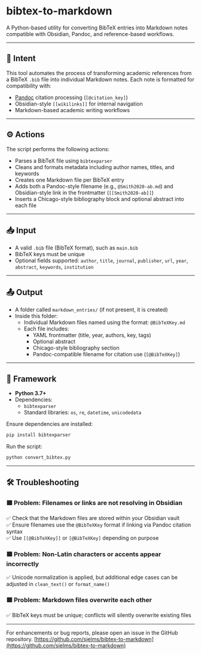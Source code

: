 # bibtex-to-markdown

A Python-based utility for converting BibTeX entries into Markdown notes compatible with Obsidian, Pandoc, and reference-based workflows.

---

## 📌 Intent

This tool automates the process of transforming academic references from a BibTeX `.bib` file into individual Markdown notes. Each note is formatted for compatibility with:
- [Pandoc](https://pandoc.org) citation processing (`[@citation_key]`)
- Obsidian-style `[[wikilinks]]` for internal navigation
- Markdown-based academic writing workflows

---

## ⚙️ Actions

The script performs the following actions:

- Parses a BibTeX file using `bibtexparser`
- Cleans and formats metadata including author names, titles, and keywords
- Creates one Markdown file per BibTeX entry
- Adds both a Pandoc-style filename (e.g., `@Smith2020-ab.md`) and Obsidian-style link in the frontmatter (`[[Smith2020-ab]]`)
- Inserts a Chicago-style bibliography block and optional abstract into each file

---

## 📥 Input

- A valid `.bib` file (BibTeX format), such as `main.bib`
- BibTeX keys must be unique
- Optional fields supported: `author`, `title`, `journal`, `publisher`, `url`, `year`, `abstract`, `keywords`, `institution`

---

## 📤 Output

- A folder called `markdown_entries/` (if not present, it is created)
- Inside this folder:
  - Individual Markdown files named using the format: `@BibTeXKey.md`
  - Each file includes:
    - YAML frontmatter (title, year, authors, key, tags)
    - Optional abstract
    - Chicago-style bibliography section
    - Pandoc-compatible filename for citation use (`[@BibTeXKey]`)

---

## 🧱 Framework

- **Python 3.7+**
- Dependencies:
  - `bibtexparser`
  - Standard libraries: `os`, `re`, `datetime`, `unicodedata`

Ensure dependencies are installed:
```bash
pip install bibtexparser
```

Run the script:
```bash
python convert_bibtex.py
```

---

## 🛠️ Troubleshooting

### 🟥 Problem: Filenames or links are not resolving in Obsidian  
✅ Check that the Markdown files are stored within your Obsidian vault  
✅ Ensure filenames use the `@BibTeXKey` format if linking via Pandoc citation syntax  
✅ Use `[[@BibTeXKey]]` or `[@BibTeXKey]` depending on purpose

### 🟥 Problem: Non-Latin characters or accents appear incorrectly  
✅ Unicode normalization is applied, but additional edge cases can be adjusted in `clean_text()` or `format_name()`

### 🟥 Problem: Markdown files overwrite each other  
✅ BibTeX keys must be unique; conflicts will silently overwrite existing files

---

For enhancements or bug reports, please open an issue in the GitHub repository. [https://github.com/sjelms/bibtex-to-markdown](https://github.com/sjelms/bibtex-to-markdown)
